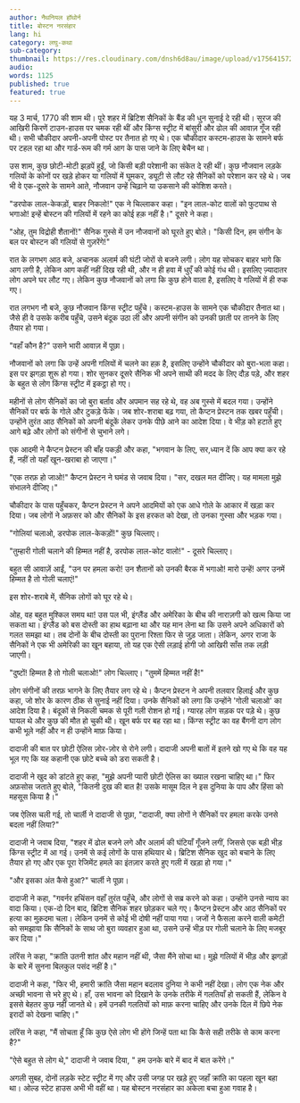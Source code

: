 ```yaml
---
author: नैथनियल हॉथोर्न
title: बोस्टन नरसंहार
lang: hi
category: लघु-कथा
sub-category:
thumbnail: https://res.cloudinary.com/dnsh6d8au/image/upload/v1756415721/The-Boston-Massacre_p9jkv9.jpg
audio:
words: 1125
published: true
featured: true
---
```


यह 3 मार्च, 1770 की शाम थी। पूरे शहर में ब्रिटिश सैनिकों के बैंड की धुन सुनाई दे रही थी। सूरज की आखिरी किरणें टाउन-हाउस पर चमक रही थीं और किंग्स स्ट्रीट में बांसुरी और ढोल की आवाज़ गूँज रही थी। सभी चौकीदार अपनी-अपनी पोस्ट पर तैनात हो गए थे। एक चौकीदार कस्टम-हाउस के सामने बर्फ पर टहल रहा था और गार्ड-रूम की गर्म आग के पास जाने के लिए बेचैन था।

उस शाम, कुछ छोटी-मोटी झड़पें हुईं, जो किसी बड़ी परेशानी का संकेत दे रही थीं। कुछ नौजवान लड़के गलियों के कोनों पर खड़े होकर या गलियों में घूमकर, ड्यूटी से लौट रहे सैनिकों को परेशान कर रहे थे। जब भी वे एक-दूसरे के सामने आते, नौजवान उन्हें चिढ़ाने या उकसाने की कोशिश करते।

"डरपोक लाल-केकड़ों, बाहर निकलो!" एक ने चिल्लाकर कहा। "इन लाल-कोट वालों को फुटपाथ से भगाओ! इन्हें बोस्टन की गलियों में रहने का कोई हक़ नहीं है।" दूसरे ने कहा।

"ओह, तुम विद्रोही शैतानों!" सैनिक गुस्से में उन नौजवानों को घूरते हुए बोले। "किसी दिन, हम संगीन के बल पर बोस्टन की गलियों से गुज़रेंगे!"

रात के लगभग आठ बजे, अचानक अलार्म की घंटी जोरों से बजने लगी। लोग यह सोचकर बाहर भागे कि आग लगी है, लेकिन आग कहीं नहीं दिख रही थी, और न ही हवा में धुएँ की कोई गंध थी। इसलिए ज़्यादातर लोग अपने घर लौट गए। लेकिन कुछ नौजवानों को लगा कि कुछ होने वाला है, इसलिए वे गलियों में ही रुक गए।

रात लगभग नौ बजे, कुछ नौजवान किंग्स स्ट्रीट पहुँचे। कस्टम-हाउस के सामने एक चौकीदार तैनात था। जैसे ही वे उसके करीब पहुँचे, उसने बंदूक उठा ली और अपनी संगीन को उनकी छाती पर तानने के लिए तैयार हो गया।

"वहाँ कौन है?" उसने भारी आवाज़ में पूछा।

नौजवानों को लगा कि उन्हें अपनी गलियों में चलने का हक़ है, इसलिए उन्होंने चौकीदार को बुरा-भला कहा। इस पर झगड़ा शुरू हो गया। शोर सुनकर दूसरे सैनिक भी अपने साथी की मदद के लिए दौड़ पड़े, और शहर के बहुत से लोग किंग्स स्ट्रीट में इकट्ठा हो गए।

महीनों से लोग सैनिकों का जो बुरा बर्ताव और अपमान सह रहे थे, वह अब गुस्से में बदल गया। उन्होंने सैनिकों पर बर्फ के गोले और टुकड़े फेंके। जब शोर-शराबा बढ़ गया, तो कैप्टन प्रेस्टन तक खबर पहुँची। उन्होंने तुरंत आठ सैनिकों को अपनी बंदूकें लेकर उनके पीछे आने का आदेश दिया। वे भीड़ को हटाते हुए आगे बढ़े और लोगों को संगीनों से चुभाने लगे।

एक आदमी ने कैप्टन प्रेस्टन की बाँह पकड़ी और कहा, "भगवान के लिए, सर,ध्यान दें कि आप क्या कर रहे हैं, नहीं तो यहाँ खून-खराबा हो जाएगा।"

"एक तरफ़ हो जाओ!" कैप्टन प्रेस्टन ने घमंड से जवाब दिया। "सर, दखल मत दीजिए। यह मामला मुझे संभालने दीजिए।"

चौकीदार के पास पहुँचकर, कैप्टन प्रेस्टन ने अपने आदमियों को एक आधे गोले के आकार में खड़ा कर दिया। जब लोगों ने अफ़सर को और सैनिकों के इस हरकत को देखा, तो उनका गुस्सा और भड़क गया।

"गोलियां चलाओ, डरपोक लाल-केकड़ों!" कुछ चिल्लाए।

"तुम्हारी गोली चलाने की हिम्मत नहीं है, डरपोक लाल-कोट वालो!" - दूसरे चिल्लाए।

बहुत सी आवाज़ें आईं, "उन पर हमला करो! उन शैतानों को उनकी बैरक में भगाओ! मारो उन्हें! अगर उनमें हिम्मत है तो गोली चलाएं!"

इस शोर-शराबे में, सैनिक लोगों को घूर रहे थे।

ओह, वह बहुत मुश्किल समय था! उस पल भी, इंग्लैंड और अमेरिका के बीच की नाराज़गी को खत्म किया जा सकता था। इंग्लैंड को बस दोस्ती का हाथ बढ़ाना था और यह मान लेना था कि उसने अपने अधिकारों को गलत समझा था। तब दोनों के बीच दोस्ती का पुराना रिश्ता फिर से जुड़ जाता। लेकिन, अगर राजा के सैनिकों ने एक भी अमेरिकी का खून बहाया, तो यह एक ऐसी लड़ाई होगी जो आखिरी साँस तक लड़ी जाएगी।

"दुष्टों! हिम्मत है तो गोली चलाओ!" लोग चिल्लाए। "तुममें हिम्मत नहीं है!"

लोग संगीनों की तरफ़ भागने के लिए तैयार लग रहे थे। कैप्टन प्रेस्टन ने अपनी तलवार हिलाई और कुछ कहा, जो शोर के कारण ठीक से सुनाई नहीं दिया। उनके सैनिकों को लगा कि उन्होंने 'गोली चलाओ' का आदेश दिया है। बंदूकों से निकली चमक से पूरी गली रोशन हो गई। ग्यारह लोग सड़क पर पड़े थे। कुछ घायल थे और कुछ की मौत हो चुकी थी। खून बर्फ पर बह रहा था। किंग्स स्ट्रीट का वह बैंगनी दाग लोग कभी भूले नहीं और न ही उन्होंने माफ़ किया।

दादाजी की बात पर छोटी ऐलिस ज़ोर-ज़ोर से रोने लगी। दादाजी अपनी बातों में इतने खो गए थे कि वह यह भूल गए कि यह कहानी एक छोटे बच्चे को डरा सकती है।

दादाजी ने खुद को डांटते हुए कहा, "मुझे अपनी प्यारी छोटी ऐलिस का ख्याल रखना चाहिए था।" फिर अफ़सोस जताते हुए बोले, "कितनी दुख की बात है! उसके मासूम दिल ने इस दुनिया के पाप और हिंसा को महसूस किया है।"

जब ऐलिस चली गई, तो चार्ली ने दादाजी से पूछा, "दादाजी, क्या लोगों ने सैनिकों पर हमला करके उनसे बदला नहीं लिया?"

दादाजी ने जवाब दिया, "शहर में ढोल बजने लगे और अलार्म की घंटियाँ गूँजने लगीं, जिससे एक बड़ी भीड़ किंग्स स्ट्रीट में आ गई। उनमें से कई लोगों के पास हथियार थे। ब्रिटिश सैनिक खुद को बचाने के लिए तैयार हो गए और एक पूरा रेजिमेंट हमले का इंतज़ार करते हुए गली में खड़ा हो गया।"

"और इसका अंत कैसे हुआ?" चार्ली ने पूछा।

दादाजी ने कहा, "गवर्नर हचिंसन वहाँ तुरंत पहुँचे, और लोगों से सब्र करने को कहा। उन्होंने उनसे न्याय का वादा किया। एक-दो दिन बाद, ब्रिटिश सैनिक शहर छोड़कर चले गए। कैप्टन प्रेस्टन और आठ सैनिकों पर हत्या का मुक़दमा चला। लेकिन उनमें से कोई भी दोषी नहीं पाया गया। जजों ने फैसला करने वाली कमेटी को समझाया कि सैनिकों के साथ जो बुरा व्यवहार हुआ था, उसने उन्हें भीड़ पर गोली चलाने के लिए मजबूर कर दिया।"

लॉरेंस ने कहा, "क्रांति उतनी शांत और महान नहीं थी, जैसा मैंने सोचा था। मुझे गलियों में भीड़ और झगड़ों के बारे में सुनना बिलकुल पसंद नहीं है।"

दादाजी ने कहा, "फिर भी, हमारी क्रांति जैसा महान बदलाव दुनिया ने कभी नहीं देखा। लोग एक नेक और अच्छी भावना से भरे हुए थे। हाँ, उस भावना को दिखाने के उनके तरीके में गलतियाँ हो सकती हैं, लेकिन वे इससे बेहतर कुछ नहीं जानते थे। हमें उनकी गलतियों को माफ़ करना चाहिए और उनके दिल में छिपे नेक इरादों को देखना चाहिए।"

लॉरेंस ने कहा, "मैं सोचता हूँ कि कुछ ऐसे लोग भी होंगे जिन्हें पता था कि कैसे सही तरीके से काम करना है?"

"ऐसे बहुत से लोग थे," दादाजी ने जवाब दिया, " हम उनके बारे में बाद में बात करेंगे।"

अगली सुबह, दोनों लड़के स्टेट स्ट्रीट में गए और उसी जगह पर खड़े हुए जहाँ क्रांति का पहला खून बहा था। ओल्ड स्टेट हाउस अभी भी वहीं था। यह बोस्टन नरसंहार का अकेला बचा हुआ गवाह है।